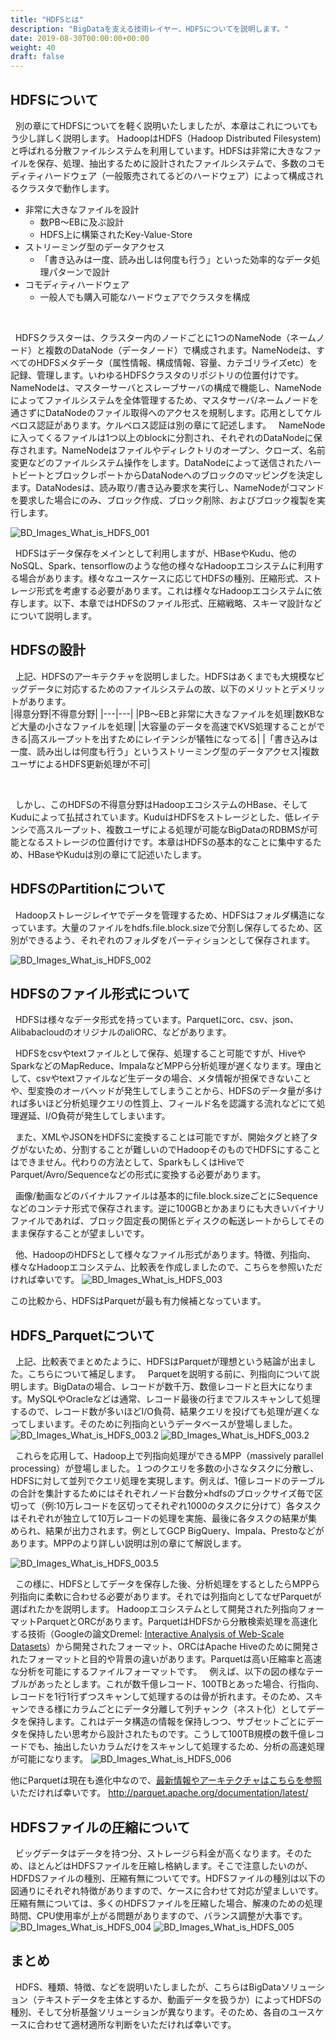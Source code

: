 ```yaml
---
title: "HDFSとは"
description: "BigDataを支える技術レイヤー、HDFSについてを説明します。"
date: 2019-08-30T00:00:00+00:00
weight: 40
draft: false
---
```

<!-- descriptionがコンテンツの前に表示されます -->

<!-- コンテンツを書くときはこの下に記載ください -->

## HDFSについて
&nbsp; 別の章にてHDFSについてを軽く説明いたしましたが、本章はこれについてもう少し詳しく説明します。
HadoopはHDFS（Hadoop Distributed Filesystem)と呼ばれる分散ファイルシステムを利用しています。HDFSは非常に大きなファイルを保存、処理、抽出するために設計されたファイルシステムで、多数のコモディティハードウェア（一般販売されてるどのハードウェア）によって構成されるクラスタで動作します。

- 非常に大きなファイルを設計
    - 数PB〜EBに及ぶ設計
    - HDFS上に構築されたKey-Value-Store
- ストリーミング型のデータアクセス
    - 「書き込みは一度、読み出しは何度も行う」といった効率的なデータ処理パターンで設計
- コモディティハードウェア
    - 一般人でも購入可能なハードウェアでクラスタを構成
<br>

&nbsp; HDFSクラスターは、クラスター内のノードごとに1つのNameNode（ネームノード）と複数のDataNode（データノード）で構成されます。NameNodeは、すべてのHDFSメタデータ（属性情報、構成情報、容量、カテゴリライズetc）を記録、管理します。いわゆるHDFSクラスタのリポジトリの位置付けです。NameNodeは、マスターサーバとスレーブサーバの構成で機能し、NameNodeによってファイルシステムを全体管理するため、マスタサーバ/ネームノードを通さずにDataNodeのファイル取得へのアクセスを規制します。応用としてケルベロス認証があります。ケルベロス認証は別の章にて記述します。
&nbsp; NameNodeに入ってくるファイルは1つ以上のblockに分割され、それぞれのDataNodeに保存されます。NameNodeはファイルやディレクトリのオープン、クローズ、名前変更などのファイルシステム操作をします。DataNodeによって送信されたハートビートとブロックレポートからDataNodeへのブロックのマッピングを決定します。DataNodesは、読み取り/書き込み要求を実行し、NameNodeがコマンドを要求した場合にのみ、ブロック作成、ブロック削除、およびブロック複製を実行します。

![BD_Images_What_is_HDFS_001](/static_images/BD_Images_What_is_HDFS_001.png)
<br>

&nbsp; HDFSはデータ保存をメインとして利用しますが、HBaseやKudu、他のNoSQL、Spark、tensorflowのような他の様々なHadoopエコシステムに利用する場合があります。様々なユースケースに応じてHDFSの種別、圧縮形式、ストレージ形式を考慮する必要があります。これは様々なHadoopエコシステムに依存します。以下、本章ではHDFSのファイル形式、圧縮戦略、スキーマ設計などについて説明します。
<br>


##  HDFSの設計
&nbsp; 上記、HDFSのアーキテクチャを説明しました。HDFSはあくまでも大規模なビッグデータに対応するためのファイルシステムの故、以下のメリットとデメリットがあります。
<br>
|得意分野|不得意分野|
|---|---|
|PB〜EBと非常に大きなファイルを処理|数KBなど大量の小さなファイルを処理|
|大容量のデータを高速でKVS処理することができる|高スループットを出すためにレイテンシが犠牲になってる|
|「書き込みは一度、読み出しは何度も行う」というストリーミング型のデータアクセス|複数ユーザによるHDFS更新処理が不可|

<br>

&nbsp; しかし、このHDFSの不得意分野はHadoopエコシステムのHBase、そしてKuduによって払拭されています。KuduはHDFSをストレージとした、低レイテンシで高スループット、複数ユーザによる処理が可能なBigDataのRDBMSが可能となるストレージの位置付けです。本章はHDFSの基本的なことに集中するため、HBaseやKuduは別の章にて記述いたします。


## HDFSのPartitionについて
&nbsp; Hadoopストレージレイヤでデータを管理するため、HDFSはフォルダ構造になっています。大量のファイルをhdfs.file.block.sizeで分割し保存してるため、区別ができるよう、それぞれのフォルダをパーティションとして保存されます。

![BD_Images_What_is_HDFS_002](/static_images/BD_Images_What_is_HDFS_002.png)
<br>

## HDFSのファイル形式について
&nbsp; HDFSは様々なデータ形式を持っています。Parquetにorc、csv、json、AlibabacloudのオリジナルのaliORC、などがあります。

&nbsp; HDFSをcsvやtextファイルとして保存、処理すること可能ですが、HiveやSparkなどのMapReduce、ImpalaなどMPPら分析処理が遅くなります。理由として、csvやtextファイルなど生データの場合、メタ情報が担保できないことや、型変換のオーバヘッドが発生してしまうことから、HDFSのデータ量が多ければ多いほど分析処理クエリの性質上、フィールド名を認識する流れなどにて処理遅延、I/O負荷が発生してしまいます。

&nbsp; また、XMLやJSONをHDFSに変換することは可能ですが、開始タグと終了タグがないため、分割することが難しいのでHadoopそのものでHDFSにすることはできません。代わりの方法として、SparkもしくはHiveでParquet/Avro/Sequenceなどの形式に変換する必要があります。

&nbsp; 画像/動画などのバイナルファイルは基本的にfile.block.sizeごとにSequenceなどのコンテナ形式で保存されます。逆に100GBとかあまりにも大きいバイナリファイルであれば、ブロック固定長の関係とディスクの転送レートからしてそのまま保存することが望ましいです。

&nbsp; 他、HadoopのHDFSとして様々なファイル形式があります。特徴、列指向、様々なHadoopエコシステム、比較表を作成しましたので、こちらを参照いただければ幸いです。
![BD_Images_What_is_HDFS_003](/static_images/BD_Images_What_is_HDFS_003.png)

この比較から、HDFSはParquetが最も有力候補となっています。
<br>


## HDFS_Parquetについて
&nbsp; 上記、比較表でまとめたように、HDFSはParquetが理想という結論が出ました。こちらについて補足します。
&nbsp; Parquetを説明する前に、列指向について説明します。BigDataの場合、レコードが数千万、数億レコードと巨大になります。MySQLやOracleなどは通常、レコード最後の行までフルスキャンして処理するので、レコード数が多いほどI/O負荷、結果クエリを投げても処理が遅くなってしまいます。そのために列指向というデータベースが登場しました。
![BD_Images_What_is_HDFS_003.2](/static_images/BD_Images_What_is_HDFS_003.2.png)
![BD_Images_What_is_HDFS_003.2](/static_images/BD_Images_What_is_HDFS_003.3.png)
<br>

&nbsp; これらを応用して、Hadoop上で列指向処理ができるMPP（massively parallel processing）が登場しました。１つのクエリを多数の小さなタスクに分散し、HDFSに対して並列でクエリ処理を実現します。例えば、1億レコードのテーブルの合計を集計するためにはそれぞれノード台数分×hdfsのブロックサイズ毎で区切って（例:10万レコードを区切ってそれぞれ1000のタスクに分けて）各タスクはそれぞれが独立して10万レコードの処理を実施、最後に各タスクの結果が集められ、結果が出力されます。例としてGCP BigQuery、Impala、Prestoなどがあります。MPPのより詳しい説明は別の章にて解説します。

![BD_Images_What_is_HDFS_003.5](/static_images/BD_Images_What_is_HDFS_003.5.png)
<br>

&nbsp; この様に、HDFSとしてデータを保存した後、分析処理をするとしたらMPPら列指向に柔軟に合わせる必要があります。それでは列指向としてなぜParquetが選ばれたかを説明します。
Hadoopエコシステムとして開発された列指向フォーマットParquetとORCがあります。ParquetはHDFSから分散検索処理を高速化する技術（Googleの論文Dremel: [Interactive Analysis of Web-Scale Datasets](https://static.googleusercontent.com/media/research.google.com/ja//pubs/archive/36632.pdf)）から開発されたフォーマット、ORCはApache Hiveのために開発されたフォーマットと目的や背景の違いがあります。Parquetは高い圧縮率と高速な分析を可能にするファイルフォーマットです。
&nbsp; 例えば、以下の図の様なテーブルがあったとします。これが数千億レコード、100TBとあった場合、行指向、レコードを1行1行ずつスキャンして処理するのは骨が折れます。そのため、スキャンできる様にカラムごとにデータ分離して列チャンク（ネスト化）としてデータを保持します。これはデータ構造の情報を保持しつつ、サブセットごとにデータを保持したい思考から設計されたものです。こうして100TB規模の数千億レコードでも、抽出したいカラムだけをスキャンして処理するため、分析の高速処理が可能になります。
![BD_Images_What_is_HDFS_006](/static_images/BD_Images_What_is_HDFS_006.png)
<br>

他にParquetは現在も進化中なので、[最新情報やアーキテクチャはこちらを参照](http://parquet.apache.org/documentation/latest/)いただければ幸いです。
http://parquet.apache.org/documentation/latest/
<br>


## HDFSファイルの圧縮について
&nbsp; ビッグデータはデータを持つ分、ストレージら料金が高くなります。そのため、ほとんどはHDFSファイルを圧縮し格納します。そこで注意したいのが、HDFDSファイルの種別、圧縮有無についてです。HDFSファイルの種別は以下の図通りにそれぞれ特徴がありますので、ケースに合わせて対応が望ましいです。圧縮有無については、多くのHDFSファイルを圧縮した場合、解凍のための処理時間、CPU使用率が上がる問題がありますので、バランス調整が大事です。
![BD_Images_What_is_HDFS_004](/static_images/BD_Images_What_is_HDFS_004.png)
![BD_Images_What_is_HDFS_005](/static_images/BD_Images_What_is_HDFS_005.png)
<br>



## まとめ
&nbsp; HDFS、種類、特徴、などを説明いたしましたが、こちらはBigDataソリューション（テキストデータを主体とするか、動画データを扱うか）によってHDFSの種別、そして分析基盤ソリューションが異なります。そのため、各自のユースケースに合わせて適材適所な判断をいただければ幸いです。


